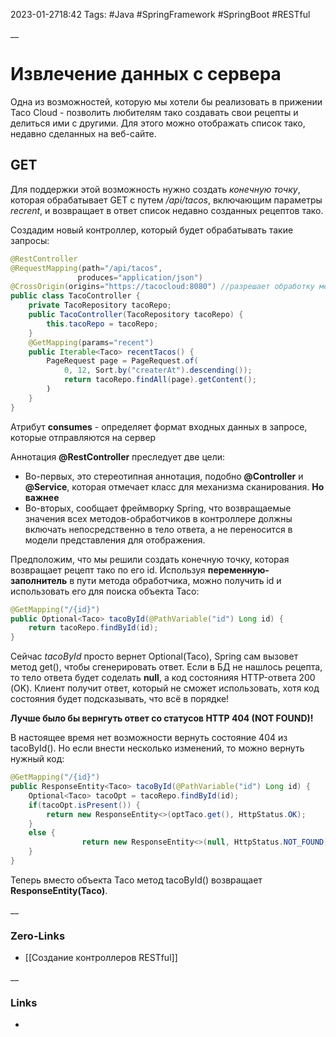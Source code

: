 2023-01-2718:42
Tags: #Java #SpringFramework #SpringBoot #RESTful 

__
# Извлечение данных с сервера

Одна из возможностей, которую мы хотели бы реализовать в прижении Taco Cloud - позволить любителям тако создавать свои рецепты и делиться ими с другими. Для этого можно отображать список тако, недавно сделанных на веб-сайте.

## GET
Для поддержки этой возможность нужно создать *конечную точку*, которая обрабатывает GET с путем */api/tacos*, включающим параметры *recrent*, и возвращает в ответ список недавно созданных рецептов тако. 

Создадим новый контроллер, который будет обрабатывать такие запросы:
```java
@RestController
@RequestMapping(path="/api/tacos",
			   produces="application/json")
@CrossOrigin(origins="https://tacocloud:8080") //разрешает обработку межсайтовый запросов
public class TacoController {
	private TacoRepository tacoRepo;
	public TacoController(TacoRepository tacoRepo) {
		this.tacoRepo = tacoRepo;
	}
	@GetMapping(params="recent")
	public Iterable<Taco> recentTacos() {
		PageRequest page = PageRequest.of(
			0, 12, Sort.by("createrAt").descending());
			return tacoRepo.findAll(page).getContent();
		)
	}
}
```

Атрибут **consumes** - определяет формат входных данных в запросе, которые отправляются на сервер

Аннотация **@RestController** преследует две цели:
- Во-первых, это стереотипная аннотация, подобно **@Controller** и **@Service**, которая отмечает класс для механизма сканирования.
**Но важнее**
- Во-вторых, сообщает фреймворку Spring, что возвращаемые значения всех методов-обработчиков в контроллере должны включать непосредственно в тело ответа, а не переносится в модели представления для отображения.


Предположим, что мы решили создать конечную точку, которая возвращает рецепт тако по его id. Используя **переменную-заполнитель** в пути метода обработчика, можно получить id и использовать его для поиска объекта Taco:
```java
@GetMapping("/{id}")
public Optional<Taco> tacoById(@PathVariable("id") Long id) {
	return tacoRepo.findById(id);
}
```
Сейчас *tacoById* просто вернет Optional(Taco), Spring сам вызовет метод get(), чтобы сгенерировать ответ. Если в БД не нашлось рецепта, то тело ответа будет соделать **null**, а код состоянияя HTTP-ответа 200 (OK).  Клиент получит ответ, который не сможет использовать, хотя код состояния будет подсказывать, что всё в порядке!

**Лучше было бы вернгуть ответ со статусов HTTP 404 (NOT FOUND)!**

В настоящее время нет возможности вернуть состояние 404 из tacoById(). Но если внести несколько изменений, то можно вернуть нужный код:
```java
@GetMapping("/{id}")
public ResponseEntity<Taco> tacoById(@PathVariable("id") Long id) {
	Optional<Taco> tacoOpt = tacoRepo.findById(id);
	if(tacoOpt.isPresent()) {
		return new ResponseEntity<>(optTaco.get(), HttpStatus.OK);
	}
	else {
				return new ResponseEntity<>(null, HttpStatus.NOT_FOUND);
	}
}
```
Теперь вместо объекта Taco метод tacoById() возвращает **ResponseEntity(Taco)**. 



__
### Zero-Links
- [[Создание контроллеров RESTful]]

__
### Links
- 

